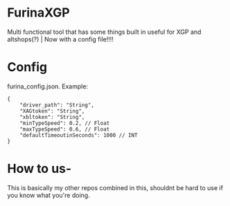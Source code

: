 # FurinaXGP
Multi functional tool that has some things built in useful for XGP and altshops(?) | Now with a config file!!!!

# Config

furina_config.json.
Example:
```
{
    "driver_path": "String",
    "XAGtoken": "String",
    "xbltoken": "String",
    "minTypeSpeed": 0.2, // Float
    "maxTypeSpeed": 0.6, // Float
    "defaultTimeoutinSeconds": 1000 // INT
}
```

# How to us-

This is basically my other repos combined in this, shouldnt be hard to use if you know what you're doing.
